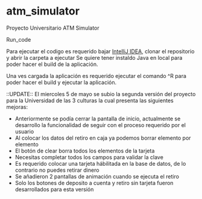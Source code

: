 # atm_simulator
Proyecto Universitario ATM Simulator

Run_code

Para ejecutar el codigo es requerido bajar <a href="https://www.jetbrains.com/idea/">IntelliJ IDEA</a>, clonar el repositorio y abrir la carpeta a ejecutar
Se quiere tener instaldo Java en local para poder hacer el build de la aplicación.

Una ves cargada la aplicación es requerido ejecutar el comando ^R para poder hacer el build y ejecutar la aplicación.


::UPDATE::
El miercoles 5 de mayo se subio la segunda versión del proyecto para la Universidad de las 3 culturas la cual presenta las siguientes mejoras:

- Anteriormente se podía cerrar la pantalla de inicio, actualmente se desarrollo la funcionalidad de seguir con el proceso requerido por el usuario
- Al colocar los datos del retiro en caja ya podemos borrar elemento por elemento
- El botón de clear borra todos los elementos de la tarjeta 
- Necesitas completar todos los campos para validar la clave
- Es requerido colocar una tarjeta hábilitada en la base de datos, de lo contrario no puedes retirar dinero
- Se añadieron 2 pantallas de animación cuando se ejecuta el retiro
- Solo los botones de deposito a cuenta y retiro sin tarjeta fueron desarrollados para esta versión



